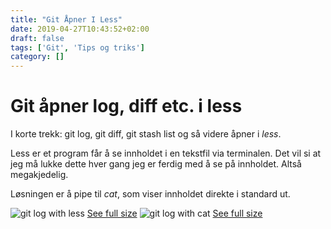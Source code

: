 ```yaml
---
title: "Git Åpner I Less"
date: 2019-04-27T10:43:52+02:00
draft: false
tags: ['Git', 'Tips og triks']
category: []
---
```

# Git åpner log, diff etc. i less
I korte trekk: git log, git diff, git stash list og så videre åpner i _less_.

Less er et program får å se innholdet i en tekstfil via terminalen. Det vil si at jeg må lukke dette hver gang jeg er ferdig med å se på innholdet. Altså megakjedelig.

Løsningen er å pipe til _cat_, som viser innholdet direkte i standard ut.

![git log with less](/images/git-log-less.png)
<a class="post__image-link" href="../../images/git-log-less.png">See full size</a>
![git log with cat](/images/git-log-cat.png)
<a class="post__image-link" href="../../images/git-log-cat.png">See full size</a>